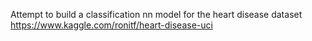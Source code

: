 Attempt to build a classification nn model for the heart disease dataset
https://www.kaggle.com/ronitf/heart-disease-uci
